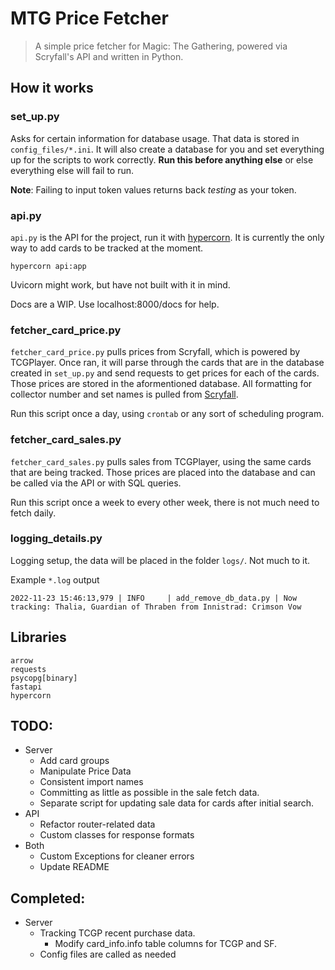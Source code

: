 # MTG Price Fetcher
> A simple price fetcher for Magic: The Gathering, powered via Scryfall's API and written in Python.

## How it works

### set_up.py
Asks for certain information for database usage. That data is stored in `config_files/*.ini`. It will also create a database for you and set everything up for the scripts to work correctly.  **Run this before anything else** or else everything else will fail to run. 

**Note**: Failing to input token values returns back *testing* as your token. 

### api.py
`api.py` is the API for the project, run it with [hypercorn](https://pgjones.gitlab.io/hypercorn/). It is currently the only way to add cards to be tracked at the moment.

    hypercorn api:app

Uvicorn might work, but have not built with it in mind.

Docs are a WIP. Use localhost:8000/docs for help.

### fetcher_card_price.py
`fetcher_card_price.py` pulls prices from Scryfall, which is powered by TCGPlayer. Once ran, it will parse through the cards that are in the database created in `set_up.py` and send requests to get prices for each of the cards. Those prices are stored in the aformentioned database. All formatting for collector number and set names is pulled from [Scryfall](https://scryfall.com/sets).

Run this script once a day, using `crontab` or any sort of scheduling program.

### fetcher_card_sales.py
`fetcher_card_sales.py` pulls sales from TCGPlayer, using the same cards that are being tracked. Those prices are placed into the database and can be called via the API or with SQL queries. 

Run this script once a week to every other week, there is not much need to fetch daily.

### logging_details.py
Logging setup, the data will be placed in the folder `logs/`. Not much to it.

Example `*.log` output
```log
2022-11-23 15:46:13,979 | INFO     | add_remove_db_data.py | Now tracking: Thalia, Guardian of Thraben from Innistrad: Crimson Vow
```

## Libraries
    arrow
    requests
    psycopg[binary]
    fastapi
    hypercorn

## TODO:
- Server
    - Add card groups
    - Manipulate Price Data
    - Consistent import names
    - Committing as little as possible in the sale fetch data.
    - Separate script for updating sale data for cards after initial search.
- API
    - Refactor router-related data
    - Custom classes for response formats
- Both
    - Custom Exceptions for cleaner errors
    - Update README

## Completed:
- Server
    - Tracking TCGP recent purchase data. 
        - Modify card_info.info table columns for TCGP and SF.
    - Config files are called as needed